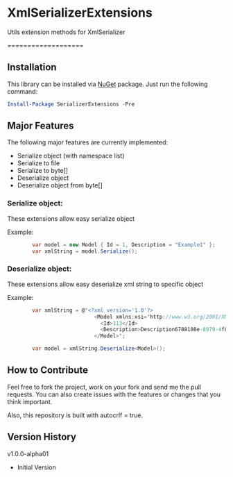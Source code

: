 # XmlSerializerExtensions

Utils extension methods for XmlSerializer

===================

## Installation 
This library can be installed via [NuGet](https://www.nuget.org/packages/SerializerExtensions/) package. Just run the following command:

```powershell
Install-Package SerializerExtensions -Pre
```

## Major Features

The following major features are currently implemented:
+ Serialize object (with namespace list)
+ Serialize to file
+ Serialize to byte[]
+ Deserialize object
+ Deserialize object from byte[]

### Serialize object:

These extensions allow easy serialize object

Example:
```csharp
        var model = new Model { Id = 1, Description = "Example1" };
        var xmlString = model.Serialize();
```
### Deserialize object:

These extensions allow easy deserialize xml string to specific object

Example:
```csharp
        var xmlString = @"<?xml version='1.0'?>
							<Model xmlns:xsi='http://www.w3.org/2001/XMLSchema-instance' xmlns:xsd='http://www.w3.org/2001/XMLSchema'>
							  <Id>113</Id>
							  <Description>Description6788108e-8979-4f8f-ac82-4842dad37d3d</Description>
							</Model>";

		var model = xmlString.Deserialize<Model>();
```

## How to Contribute

Feel free to fork the project, work on your fork and send me the pull requests.
You can also create issues with the features or changes that you think important.

Also, this repository is built with autocrlf = true.


## Version History

v1.0.0-alpha01
- Initial Version